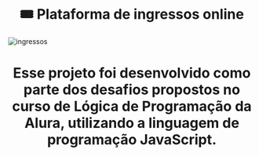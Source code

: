 # <h1 align="center">🎟️ Plataforma de ingressos online </h1>
![ingressos](https://github.com/user-attachments/assets/eca2cb03-cb2f-41fd-8c75-71cc8373606f)
<h1 align="center">
Esse projeto foi desenvolvido como parte dos desafios propostos no curso de Lógica de Programação da Alura, utilizando a linguagem de programação JavaScript.
